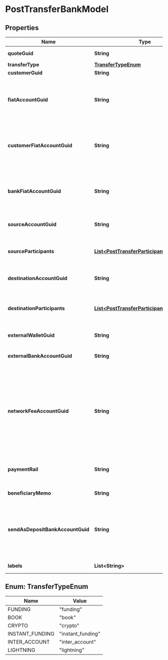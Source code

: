 

# PostTransferBankModel


## Properties

| Name | Type | Description | Notes |
|------------ | ------------- | ------------- | -------------|
|**quoteGuid** | **String** | The associated quote&#39;s identifier. |  |
|**transferType** | [**TransferTypeEnum**](#TransferTypeEnum) | The type of transfer. |  |
|**customerGuid** | **String** | The customer&#39;s identifier. |  [optional] |
|**fiatAccountGuid** | **String** | The identifier for the fiat account to use for the transfer. Required if the customer or bank has multiple fiat accounts. Only valid for funding transfers. |  [optional] |
|**customerFiatAccountGuid** | **String** | The identifier for the fiat account to use for the transfer. Required if the customer has multiple fiat accounts. Only valid for instant funding and lightning transfers. |  [optional] |
|**bankFiatAccountGuid** | **String** | The identifier for the fiat account to use for the transfer. Required if the bank has multiple fiat accounts. Only valid for instant funding and lightning transfers. |  [optional] |
|**sourceAccountGuid** | **String** | The source account&#39;s identifier. Required for book transfers. |  [optional] |
|**sourceParticipants** | [**List&lt;PostTransferParticipantBankModel&gt;**](PostTransferParticipantBankModel.md) | The source participants for the transfer. Not supported for \&quot;inter_account\&quot; transfers. |  [optional] |
|**destinationAccountGuid** | **String** | The destination account&#39;s identifier. Required for book transfers. |  [optional] |
|**destinationParticipants** | [**List&lt;PostTransferParticipantBankModel&gt;**](PostTransferParticipantBankModel.md) | The destination participants for the transfer. Not supported for \&quot;inter_account\&quot; transfers. |  [optional] |
|**externalWalletGuid** | **String** | The customer&#39;s external wallet&#39;s identifier. |  [optional] |
|**externalBankAccountGuid** | **String** | The customer&#39;s &#39;plaid&#39; or &#39;plaid_processor_token&#39; external bank account&#39;s identifier. |  [optional] |
|**networkFeeAccountGuid** | **String** | The network fee account&#39;s identifier. Required for network fee transfers. Must be the identifier for the customer&#39;s or bank&#39;s fiat account. For customer&#39;s to pay the network fees, include the customer&#39;s fiat account guid. For bank&#39;s to pay the network fees, include the bank&#39;s fiat account guid. |  [optional] |
|**paymentRail** | **String** | The desired payment rail to initiate the transfer for. Valid values are: ach, eft, wire. Valid for funding transfers only. |  [optional] |
|**beneficiaryMemo** | **String** | The memo to send to the counterparty. |  [optional] |
|**sendAsDepositBankAccountGuid** | **String** | The deposit bank account&#39;s identifier. Optional for funding transfers. Only valid for withdrawals. The deposit bank account must be owned by the customer or bank initiating the transfer. |  [optional] |
|**labels** | **List&lt;String&gt;** | The labels associated with the transfer. |  [optional] |



## Enum: TransferTypeEnum

| Name | Value |
|---- | -----|
| FUNDING | &quot;funding&quot; |
| BOOK | &quot;book&quot; |
| CRYPTO | &quot;crypto&quot; |
| INSTANT_FUNDING | &quot;instant_funding&quot; |
| INTER_ACCOUNT | &quot;inter_account&quot; |
| LIGHTNING | &quot;lightning&quot; |



